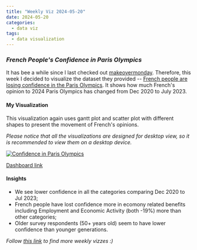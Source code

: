 ```yaml
---
title: "Weekly Viz 2024-05-20"
date: 2024-05-20
categories:
  - data viz
tags:
  - data visualization
---
```


### *French People's Confidence in Paris Olympics*

It has bee a while since I last checked out [makeovermonday](https://makeovermonday.co.uk/). Therefore, this week I decided to visualize the dataset they provided -- [French people are losing confidence in the Paris Olympics](https://blog.datawrapper.de/public-confidence-paris-olympics/). It shows how much French's opinion to 2024 Paris Olympics has changed from Dec 2020 to July 2023.  

#### My Visualization

This visualization again uses gantt plot and scatter plot with different shapes to present the movement of French's opinions.  

*Please notice that all the visualizations are designed for desktop view, so it is recommended to view them on a desktop device.*  

<div class='tableauPlaceholder' id='viz1716263977539' style='position: relative'>
  <noscript><a href='#'>
    <img alt='Confidence in Paris Olympics ' src='https:&#47;&#47;public.tableau.com&#47;static&#47;images&#47;20&#47;20240520FrenchPeoplesConfidenceinParisOlympics&#47;ConfidenceinParisOlympics&#47;1_rss.png' style='border: none' />
  </a></noscript>
  <object class='tableauViz'  style='display:none;'>
    <param name='host_url' value='https%3A%2F%2Fpublic.tableau.com%2F' />
    <param name='embed_code_version' value='3' />
    <param name='site_root' value='' />
    <param name='name' value='20240520FrenchPeoplesConfidenceinParisOlympics&#47;ConfidenceinParisOlympics' />
    <param name='tabs' value='no' />
    <param name='toolbar' value='yes' />
    <param name='static_image' value='https:&#47;&#47;public.tableau.com&#47;static&#47;images&#47;20&#47;20240520FrenchPeoplesConfidenceinParisOlympics&#47;ConfidenceinParisOlympics&#47;1.png' />
    <param name='animate_transition' value='yes' />
    <param name='display_static_image' value='yes' />
    <param name='display_spinner' value='yes' />
    <param name='display_overlay' value='yes' />
    <param name='display_count' value='yes' />
    <param name='language' value='en-US' />
    <param name='filter' value='publish=yes' />
  </object></div>              
  <script type='text/javascript'>         
    var divElement = document.getElementById('viz1716263977539');         
    var vizElement = divElement.getElementsByTagName('object')[0];          
    if ( divElement.offsetWidth > 800 ) { vizElement.style.width='800px';vizElement.style.height='627px';} else if ( divElement.offsetWidth > 500 ) { vizElement.style.width='800px';vizElement.style.height='627px';} else { vizElement.style.width='100%';vizElement.style.height='727px';}               
    var scriptElement = document.createElement('script');          
    scriptElement.src = 'https://public.tableau.com/javascripts/api/viz_v1.js';        
    vizElement.parentNode.insertBefore(scriptElement, vizElement);             
  </script>

[Dashboard link](https://public.tableau.com/views/20240520FrenchPeoplesConfidenceinParisOlympics/ConfidenceinParisOlympics?:language=en-US&publish=yes&:sid=&:display_count=n&:origin=viz_share_link)
  
#### Insights
* We see lower confidence in all the categories comparing Dec 2020 to Jul 2023;
* French people have lost confidence more in ecomony related benefits including Employment and Economic Activity (both -19%) more than other categories;
* Older survey respondents (50+ years old) seem to have lower confidence than younger generations.  
  
  
*Follow [this link](https://yudong-94.github.io/personal-website/project/WeeklyViz2024/) to find more weekly vizzes :)*
